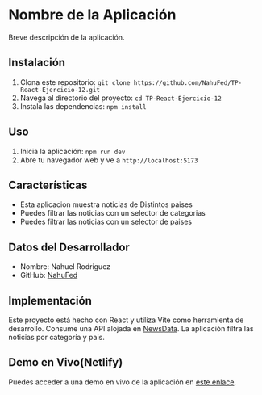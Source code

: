 # Nombre de la Aplicación

Breve descripción de la aplicación.

## Instalación

1. Clona este repositorio: `git clone https://github.com/NahuFed/TP-React-Ejercicio-12.git`
2. Navega al directorio del proyecto: `cd TP-React-Ejercicio-12`
3. Instala las dependencias: `npm install`

## Uso

1. Inicia la aplicación: `npm run dev`
2. Abre tu navegador web y ve a `http://localhost:5173`

## Características

- Esta aplicacion muestra noticias de Distintos paises
- Puedes filtrar las noticias con un selector de categorias
- Puedes filtrar las noticias con un selector de paises

## Datos del Desarrollador

- Nombre: Nahuel Rodriguez
- GitHub: [NahuFed](https://github.com/NahuFed)

## Implementación

Este proyecto está hecho con React y utiliza Vite como herramienta de desarrollo. Consume una API alojada en [NewsData](https://newsdata.io/api/). La aplicación filtra las noticias por categoría y pais.

## Demo en Vivo(Netlify)

Puedes acceder a una demo en vivo de la aplicación en [este enlace](https://ejercicio12react-nahuel-rodriguez.netlify.app).

